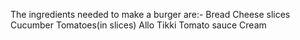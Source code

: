 The ingredients needed to make a burger are:-
Bread 
Cheese slices
Cucumber
Tomatoes(in slices)
Allo Tikki
Tomato sauce
Cream